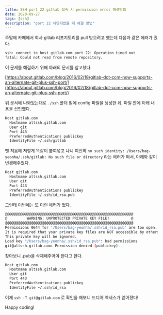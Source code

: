 ```yaml
---
title: SSH port 22 gitlab 접속 시 permission error 해결방법
date: 2020-09-27
tags: [ssh]
description: "port 22 차단되었을 때 해결 방법"
---
```


주말에 카페에서 회사 gitlab 리포지토리를 pull 받으려고 했는데 다음과 같은 에러가 떴다.

```bash
ssh: connect to host gitlab.com port 22: Operation timed out
fatal: Could not read from remote repository.
```

이 문제를 해결하기 위해 아래의 문서를 참고했다.

[https://about.gitlab.com/blog/2016/02/18/gitlab-dot-com-now-supports-an-alternate-git-plus-ssh-port/](https://about.gitlab.com/blog/2016/02/18/gitlab-dot-com-now-supports-an-alternate-git-plus-ssh-port/)

위 문서에 나와있는대로 `./ssh` 폴더 밑에 config 파일을 생성한 뒤, 파일 안에 아래 내용을 삽입했다.

```bash
Host gitlab.com
  Hostname altssh.gitlab.com
  User git
  Port 443
  PreferredAuthentications publickey
  IdentityFile ~/.ssh/gitlab
```

맨 처음에 저렇게 똑같이 붙여넣고 나니 여전히 `no such identity: /Users/bag-yeonha/.ssh/gitlab: No such file or directory` 라는 에러가 떠서, 아래와 같이 변경해주었다.

```bash
Host gitlab.com
  Hostname altssh.gitlab.com
  User git
  Port 443
  PreferredAuthentications publickey
  IdentityFile ~/.ssh/id_rsa.pub
```

그런데 이번에는 또 이런 에러가 떴다.

```bash
@@@@@@@@@@@@@@@@@@@@@@@@@@@@@@@@@@@@@@@@@@@@@@@@@@@@@@@@@@@
@         WARNING: UNPROTECTED PRIVATE KEY FILE!          @
@@@@@@@@@@@@@@@@@@@@@@@@@@@@@@@@@@@@@@@@@@@@@@@@@@@@@@@@@@@
Permissions 0644 for '/Users/bag-yeonha/.ssh/id_rsa.pub' are too open.
It is required that your private key files are NOT accessible by others.
This private key will be ignored.
Load key "/Users/bag-yeonha/.ssh/id_rsa.pub": bad permissions
git@altssh.gitlab.com: Permission denied (publickey).
```

찾아보니 .pub을 삭제해주어야 한다고 한다.

```bash
Host gitlab.com
  Hostname altssh.gitlab.com
  User git
  Port 443
  PreferredAuthentications publickey
  IdentityFile ~/.ssh/id_rsa
```

이제 `ssh -T git@gitlab.com` 로 확인을 해보니 드디어 엑세스가 얻어졌다!

Happy coding!
